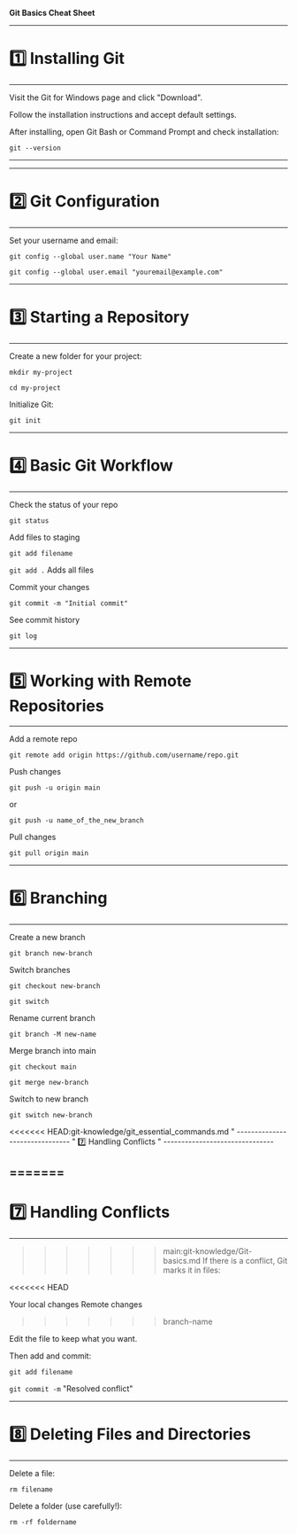 

 **Git Basics Cheat Sheet**


---
# 1️⃣ Installing Git
---
Visit the Git for Windows page and click "Download".

Follow the installation instructions and accept default settings.

After installing, open Git Bash or Command Prompt and check installation:

`git --version`

---

-------------------------------
# 2️⃣ Git Configuration
-------------------------------
Set your username and email:


`git config --global user.name "Your Name"`

`git config --global user.email "youremail@example.com"`

-------------------------------
# 3️⃣ Starting a Repository
-------------------------------
Create a new folder for your project:

`mkdir my-project`

`cd my-project`


Initialize Git:

`git init`


-------------------------------
# 4️⃣ Basic Git Workflow
-------------------------------

Check the status of your repo

`git status`


Add files to staging

`git add filename`

`git add .`  Adds all files


Commit your changes

`git commit -m "Initial commit"`


See commit history

`git log`


-------------------------------
# 5️⃣ Working with Remote Repositories
-------------------------------

Add a remote repo

`git remote add origin https://github.com/username/repo.git`


Push changes

`git push -u origin main`
 
 or

`git push -u name_of_the_new_branch`

Pull changes

`git pull origin main`


-------------------------------
# 6️⃣ Branching
-------------------------------

Create a new branch

`git branch new-branch`


Switch branches

`git checkout new-branch`

`git switch`

Rename current branch

`git branch -M new-name`


Merge branch into main

`git checkout main`

`git merge new-branch`

Switch to new branch 

`git switch new-branch`


<<<<<<< HEAD:git-knowledge/git_essential_commands.md
" -------------------------------
" 7️⃣ Handling Conflicts
" -------------------------------

=======
-------------------------------
# 7️⃣ Handling Conflicts
-------------------------------
>>>>>>> main:git-knowledge/Git-basics.md
If there is a conflict, Git marks it in files:

<<<<<<< HEAD

Your local changes
Remote changes

>>>>>>> branch-name


Edit the file to keep what you want.

Then add and commit:

`git add filename`

`git commit -m` "Resolved conflict"


-------------------------------
# 8️⃣ Deleting Files and Directories
-------------------------------

Delete a file:

`rm filename`


Delete a folder (use carefully!):

`rm -rf foldername`

